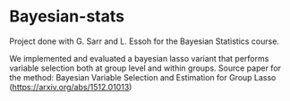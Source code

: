# Bayesian-stats

Project done with G. Sarr and L. Essoh for the Bayesian Statistics course.

We implemented and evaluated a bayesian lasso variant that performs variable selection both at group level and within groups.
Source paper for the method: Bayesian Variable Selection and Estimation for Group Lasso (https://arxiv.org/abs/1512.01013)
